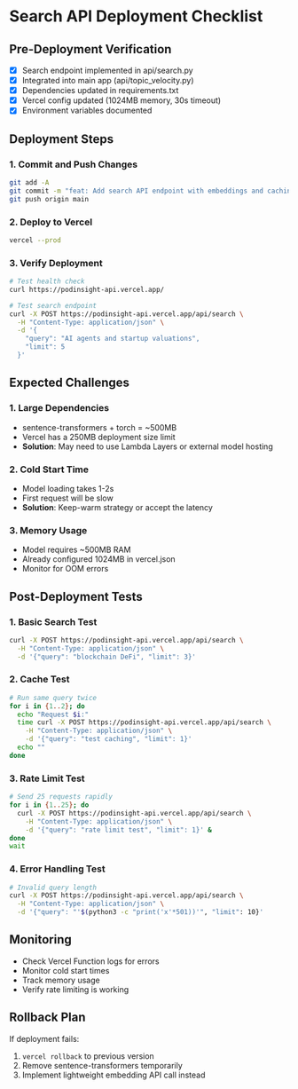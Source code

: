 # Search API Deployment Checklist

## Pre-Deployment Verification

- [x] Search endpoint implemented in api/search.py
- [x] Integrated into main app (api/topic_velocity.py)
- [x] Dependencies updated in requirements.txt
- [x] Vercel config updated (1024MB memory, 30s timeout)
- [x] Environment variables documented

## Deployment Steps

### 1. Commit and Push Changes

```bash
git add -A
git commit -m "feat: Add search API endpoint with embeddings and caching"
git push origin main
```

### 2. Deploy to Vercel

```bash
vercel --prod
```

### 3. Verify Deployment

```bash
# Test health check
curl https://podinsight-api.vercel.app/

# Test search endpoint
curl -X POST https://podinsight-api.vercel.app/api/search \
  -H "Content-Type: application/json" \
  -d '{
    "query": "AI agents and startup valuations",
    "limit": 5
  }'
```

## Expected Challenges

### 1. Large Dependencies
- sentence-transformers + torch = ~500MB
- Vercel has a 250MB deployment size limit
- **Solution**: May need to use Lambda Layers or external model hosting

### 2. Cold Start Time
- Model loading takes 1-2s
- First request will be slow
- **Solution**: Keep-warm strategy or accept the latency

### 3. Memory Usage
- Model requires ~500MB RAM
- Already configured 1024MB in vercel.json
- Monitor for OOM errors

## Post-Deployment Tests

### 1. Basic Search Test
```bash
curl -X POST https://podinsight-api.vercel.app/api/search \
  -H "Content-Type: application/json" \
  -d '{"query": "blockchain DeFi", "limit": 3}'
```

### 2. Cache Test
```bash
# Run same query twice
for i in {1..2}; do
  echo "Request $i:"
  time curl -X POST https://podinsight-api.vercel.app/api/search \
    -H "Content-Type: application/json" \
    -d '{"query": "test caching", "limit": 1}'
  echo ""
done
```

### 3. Rate Limit Test
```bash
# Send 25 requests rapidly
for i in {1..25}; do
  curl -X POST https://podinsight-api.vercel.app/api/search \
    -H "Content-Type: application/json" \
    -d '{"query": "rate limit test", "limit": 1}' &
done
wait
```

### 4. Error Handling Test
```bash
# Invalid query length
curl -X POST https://podinsight-api.vercel.app/api/search \
  -H "Content-Type: application/json" \
  -d '{"query": "'$(python3 -c "print('x'*501))'", "limit": 10}'
```

## Monitoring

- Check Vercel Function logs for errors
- Monitor cold start times
- Track memory usage
- Verify rate limiting is working

## Rollback Plan

If deployment fails:
1. `vercel rollback` to previous version
2. Remove sentence-transformers temporarily
3. Implement lightweight embedding API call instead